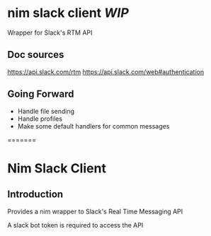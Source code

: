 # nim slack client *WIP*
Wrapper for Slack's RTM API

## Doc sources
https://api.slack.com/rtm
https://api.slack.com/web#authentication

## Going Forward
* Handle file sending
* Handle profiles
* Make some default handlers for common messages


=======
# Nim Slack Client

## Introduction
Provides a nim wrapper to Slack's Real Time Messaging API

A slack bot token is required to access the API
